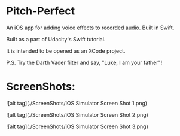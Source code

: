 # Pitch-Perfect
An iOS app for adding voice effects to recorded audio. Built in Swift.

Built as a part of Udacity's Swift tutorial.

It is intended to be opened as an XCode project.

P.S. Try the Darth Vader filter and say, "Luke, I am your father"!

ScreenShots:
=============

![alt tag](./ScreenShots/iOS Simulator Screen Shot 1.png)

![alt tag](./ScreenShots/iOS Simulator Screen Shot 2.png)

![alt tag](./ScreenShots/iOS Simulator Screen Shot 3.png)